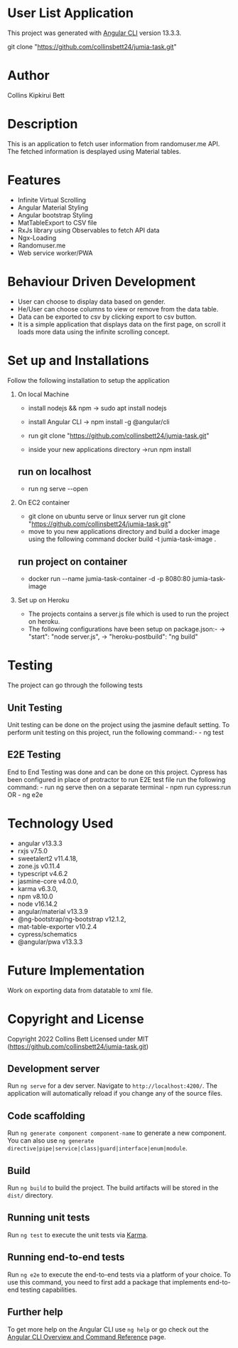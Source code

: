 # User List Application

This project was generated with [Angular CLI](https://github.com/angular/angular-cli) version 13.3.3.

git clone "https://github.com/collinsbett24/jumia-task.git"

# Author
Collins Kipkirui Bett

# Description
This is an application to fetch user information from randomuser.me API. The fetched information is desplayed using Material tables. 

# Features
- Infinite Virtual Scrolling
- Angular Material Styling
- Angular bootstrap Styling
- MatTableExport to CSV file
- RxJs library using Observables to fetch API data
- Ngx-Loading
- Randomuser.me
- Web service worker/PWA

# Behaviour Driven Development
- User can choose to display data based on gender. 
- He/User can choose columns to view or remove from the data table.
- Data can be exported to csv by clicking export to csv button.
- It is a simple application that displays data on the first page, on scroll it loads more    data using the infinite scrolling concept. 

# Set up and Installations
Follow the following installation to setup the application
1. On local Machine
    - install nodejs && npm
        -> sudo apt install nodejs

    - install Angular CLI
        -> npm install -g @angular/cli

    - run git clone "https://github.com/collinsbett24/jumia-task.git"

    - inside your new applications directory 
        ->run npm install 
    ## run on localhost
    - run ng serve --open

2. On EC2 container
    - git clone on ubuntu serve or linux server
        run git clone "https://github.com/collinsbett24/jumia-task.git"
    - move to you new applications directory and build a docker image using the following command
        docker build -t jumia-task-image .
    ## run project on container
    - docker run --name jumia-task-container -d -p 8080:80 jumia-task-image

3. Set up on Heroku
    - The projects contains a server.js file which is used to run the project on heroku.
    - The following configurations have been setup on package.json:-
        ->  "start": "node server.js",
        ->  "heroku-postbuild": "ng build"



# Testing
The project can go through the following tests

## Unit Testing
 Unit testing can be done on the project using the jasmine default setting. To perform unit testing on this project, run the following command:-
        - ng test 

 ## E2E Testing
 End to End Testing was done and can be done on this project.
    Cypress has been configured in place of protractor to run E2E test file run the following command:
        - run ng serve then on a separate terminal 
        - npm run  cypress:run
        OR
        - ng e2e

# Technology Used
- angular v13.3.3
- rxjs v7.5.0
- sweetalert2 v11.4.18,
- zone.js v0.11.4
- typescript v4.6.2
- jasmine-core v4.0.0,
- karma v6.3.0,
- npm v8.10.0
- node v16.14.2
- angular/material v13.3.9
- @ng-bootstrap/ng-bootstrap v12.1.2,
- mat-table-exporter v10.2.4
- cypress/schematics
- @angular/pwa v13.3.3

# Future Implementation
 Work on exporting data from datatable to xml file.
 
# Copyright and License
Copyright 2022 Collins Bett 
Licensed under MIT (https://github.com/collinsbett24/jumia-task.git)


## Development server

Run `ng serve` for a dev server. Navigate to `http://localhost:4200/`. The application will automatically reload if you change any of the source files.

## Code scaffolding

Run `ng generate component component-name` to generate a new component. You can also use `ng generate directive|pipe|service|class|guard|interface|enum|module`.

## Build

Run `ng build` to build the project. The build artifacts will be stored in the `dist/` directory.

## Running unit tests

Run `ng test` to execute the unit tests via [Karma](https://karma-runner.github.io).

## Running end-to-end tests

Run `ng e2e` to execute the end-to-end tests via a platform of your choice. To use this command, you need to first add a package that implements end-to-end testing capabilities.

## Further help

To get more help on the Angular CLI use `ng help` or go check out the [Angular CLI Overview and Command Reference](https://angular.io/cli) page.
